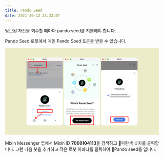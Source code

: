 ```yaml
---
title: Pando Seed
date: 2021-10-12 22:33:07
---
```


담보된 자산을 회수할 때마다 pando seed를 지불해야 합니다.

Pando Seed 로봇에서 매일 Pando Seed 토큰을 받을 수 있습니다.

![](../assets/pando-seed.png)

Mixin Messenger 앱에서 Mixin ID **7000104113**을 검색하고 파란색 숫자를 클릭합니다. 그런 다음 봇을 추가하고 작은 로봇 아바타를 클릭하여 Pando seed를 엽니다.